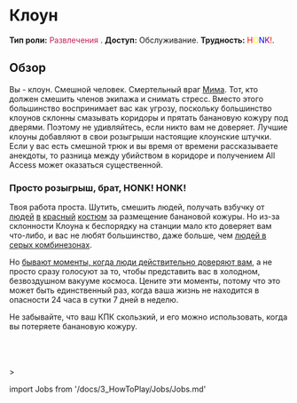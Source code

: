 # Клоун
**Тип роли:** <font color="#c51f57">Развлечения</font> . **Доступ:** Обслуживание. **Трудность:** <font color="Red">H</font><font color="Yellow">O</font><font color="Blue">N<font color="Purple">K</font><font color="Red">!</font></font>.


## Обзор


Вы - клоун. Смешной человек. Смертельный враг [Мима](\3_HowToPlay\Jobs\Civilian_roles\Entertainment_Roles\Mime.md). Тот, кто должен смешить членов экипажа и снимать стресс. Вместо этого большинство воспринимает вас как угрозу, поскольку большинство клоунов склонны смазывать коридоры и прятать банановую кожуру под дверями. Поэтому не удивляйтесь, если никто вам не доверяет. Лучшие клоуны добавляют в свои розыгрыши настоящие клоунские штучки. Если у вас есть смешной трюк и вы время от времени рассказываете анекдоты, то разница между убийством в коридоре и получением All Access может оказаться существенной.


### Просто розыгрыш, брат, HONK! HONK!

Твоя работа проста. Шутить, смешить людей, получать взбучку от [людей](\3_HowToPlay\Jobs\Security_roles\Security-Officer.md) [в](\3_HowToPlay\Jobs\Security_roles\Detective.md) [красный](\3_HowToPlay\Jobs\Security_roles\Warden.md) [костюм](Nuclear-Emergency.md) за размещение банановой кожуры. Но из-за склонности Клоуна к беспорядку на станции мало кто доверяет вам что-либо, и вас не любят большинство, даже больше, чем [людей в серых комбинезонах](\3_HowToPlay\Jobs\Service_roles\Assistant.md).

Но [бывают моменты, когда люди действительно доверяют вам](\4_Univers\Other\Jokes\So-close-to-impossible-that-it-might-as-well-not-even-exist.md), а не просто сразу голосуют за то, чтобы представить вас в холодном, безвоздушном вакууме космоса. Цените эти моменты, потому что это может быть единственный раз, когда ваша жизнь не находится в опасности 24 часа в сутки 7 дней в неделю.

Не забывайте, что ваш КПК скользкий, и его можно использовать, когда вы потеряете банановую кожуру.

  <br/>
<br/>
<br/>>

import Jobs from '/docs/3_HowToPlay/Jobs/Jobs.md'

<Jobs />

